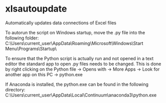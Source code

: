 # xlsautoupdate
Automatically updates data connections of Excel files


To autorun the script on Windows startup, move the .py file into the following folder:
C:\Users\current_user\AppData\Roaming\Microsoft\Windows\Start Menu\Programs\Startup\

To ensure that the Python script is actually run and not opened in a text editor the standard app to open .py files needs to be changed.
This is done by right clicking on the Python file -> Opens with -> More Apps -> Look for another app on this PC -> python.exe

If Anaconda is installed, the python.exe can be found in the following directory:
C:\Users\current_user\AppData\Local\Continuum\anaconda3\python.exe
